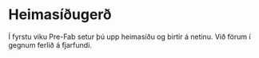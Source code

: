 # Heimasíðugerð

Í fyrstu viku Pre-Fab setur þú upp heimasíðu og birtir á netinu. Við förum í gegnum ferlið á fjarfundi.